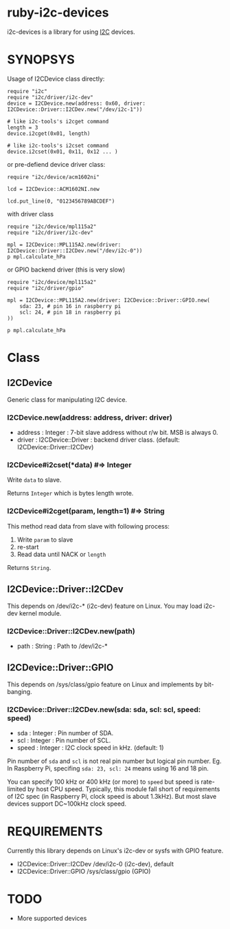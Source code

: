 ruby-i2c-devices
================

i2c-devices is a library for using [I2C]( http://www.i2c-bus.org/ ) devices.

SYNOPSYS
========

Usage of I2CDevice class directly:

```
require "i2c"
require "i2c/driver/i2c-dev"
device = I2CDevice.new(address: 0x60, driver: I2CDevice::Driver::I2CDev.new("/dev/i2c-1"))

# like i2c-tools's i2cget command
length = 3
device.i2cget(0x01, length)

# like i2c-tools's i2cset command
device.i2cset(0x01, 0x11, 0x12 ... )

```

or pre-defiend device driver class:

```
require "i2c/device/acm1602ni"

lcd = I2CDevice::ACM1602NI.new

lcd.put_line(0, "0123456789ABCDEF")
```


with driver class

```
require "i2c/device/mpl115a2"
require "i2c/driver/i2c-dev"

mpl = I2CDevice::MPL115A2.new(driver: I2CDevice::Driver::I2CDev.new("/dev/i2c-0"))
p mpl.calculate_hPa
```

or GPIO backend driver (this is very slow)

```
require "i2c/device/mpl115a2"
require "i2c/driver/gpio"

mpl = I2CDevice::MPL115A2.new(driver: I2CDevice::Driver::GPIO.new(
	sda: 23, # pin 16 in raspberry pi
	scl: 24, # pin 18 in raspberry pi
))

p mpl.calculate_hPa

```

Class
=====

I2CDevice
---------

Generic class for manipulating I2C device.

### I2CDevice.new(address: address, driver: driver)

 * address : Integer : 7-bit slave address without r/w bit. MSB is always 0.
 * driver : I2CDevice::Driver : backend driver class. (default: I2CDevice::Driver::I2CDev)

### I2CDevice#i2cset(*data) #=> Integer

Write `data` to slave.

Returns `Integer` which is bytes length wrote.

### I2CDevice#i2cget(param, length=1) #=> String

This method read data from slave with following process:

 1. Write `param` to slave
 2. re-start
 3. Read data until NACK or `length`

Returns `String`.

I2CDevice::Driver::I2CDev
-------------------------

This depends on /dev/i2c-* (i2c-dev) feature on Linux. You may load i2c-dev kernel module.

### I2CDevice::Driver::I2CDev.new(path)

 * path : String : Path to /dev/i2c-*


I2CDevice::Driver::GPIO
-----------------------

This depends on /sys/class/gpio feature on Linux and implements by bit-banging.

### I2CDevice::Driver::I2CDev.new(sda: sda, scl: scl, speed: speed)

 * sda   : Integer : Pin number of SDA.
 * scl   : Integer : Pin number of SCL.
 * speed : Integer : I2C clock speed in kHz. (default: 1)

Pin number of `sda` and `scl` is not real pin number but logical pin number.
Eg. In Raspberry Pi, specifing `sda: 23, scl: 24` means using 16 and 18 pin.

You can specify 100 kHz or 400 kHz (or more) to `speed` but speed is rate-limited by host CPU speed.
Typically, this module fall short of requirements of I2C spec (in Raspberry Pi, clock speed is about 1.3kHz).
But most slave devices support DC~100kHz clock speed.

REQUIREMENTS
============

Currently this library depends on Linux's i2c-dev or sysfs with GPIO feature.

 * I2CDevice::Driver::I2CDev /dev/i2c-0 (i2c-dev), default
 * I2CDevice::Driver::GPIO /sys/class/gpio (GPIO)

TODO
====

 * More supported devices

